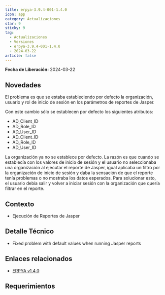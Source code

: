 ```yaml
---
title: erpya-3.9.4-001-1.4.0
icon: app
category: Actualizaciones
star: 9
sticky: 9
tag:
  - Actualizaciones
  - Versiones
  - erpya-3.9.4-001-1.4.0
  - 2024-03-22
article: false
---
```


**Fecha de Liberación:** 2024-03-22

## Novedades

El problema es que se estaba estableciendo por defecto la organización, usuario y rol de inicio de sesión en los parámetros de reportes de Jasper.

Con este cambio sólo se establecen por defecto los siguientes atributos:

- AD_Client_ID
- AD_Role_ID
- AD_User_ID
- AD_Client_ID
- AD_Role_ID
- AD_User_ID

La organización ya no se establece por defecto. La razón es que cuando se establecía con los valores de inicio de sesión y el usuario no seleccionaba una organización al ejecutar el reporte de Jasper, igual aplicaba un filtro por la organización de inicio de sesión y daba la sensación de que el reporte tenía problemas o no mostraba los datos esperados. Para solucionar esto, el usuario debía salir y volver a iniciar sesión con la organización que quería filtrar en el reporte.

## Contexto

- Ejecución de Reportes de Jasper

## Detalle Técnico

- Fixed problem with default values ​​when running Jasper reports

## Enlaces relacionados

- [ERPYA v1.4.0](https://github.com/erpya/adempiere_patch_zk/releases/tag/1.4.0)

## Requerimientos

